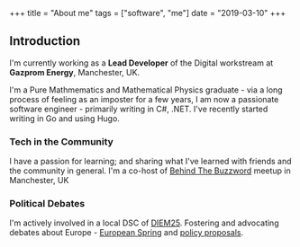 +++
title =  "About me"
tags = ["software", "me"]
date = "2019-03-10"
+++

## Introduction

I'm currently working as a **Lead Developer** of the Digital workstream at **Gazprom Energy**, Manchester, UK. 

I'm a Pure Mathmematics and Mathematical Physics graduate - via a long process of feeling as an imposter for a few years, I am now a passionate software engineer - primarily writing in C#, .NET. I've recently started writing in Go and using Hugo.


### Tech in the Community

I have a passion for learning; and sharing what I've learned with friends and the community in general. I'm a co-host of [Behind The Buzzword](https://www.meetup.com/en-AU/Behind-The-Buzz-Word/events/261514601/) meetup in Manchester, UK 

### Political Debates

I'm actively involved in a local DSC of [DIEM25](https://diem25.org/). Fostering and advocating debates about Europe -  [European Spring](https://europeanspring.net/) and [policy proposals](https://www.program.europeanspring.net/).

